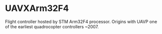 UAVXArm32F4
===========

Flight controller hosted by STM Arm32F4 processor. Origins with UAVP one of the earliest quadrocopter controllers ~2007.
